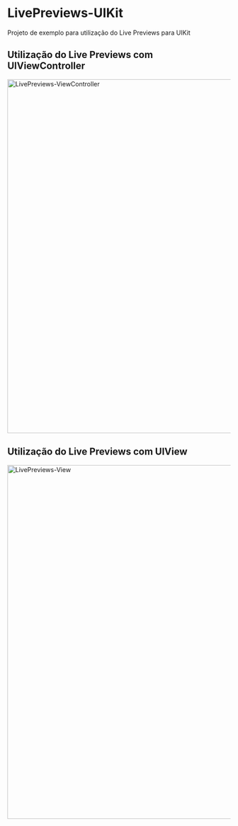 # LivePreviews-UIKit
Projeto de exemplo para utilização do Live Previews para UIKit


## Utilização do Live Previews com UIViewController
<img width="800" alt="LivePreviews-ViewController" src="https://user-images.githubusercontent.com/48521614/217666309-48aa8ff1-dd34-4410-a12a-b16296e57202.png">


## Utilização do Live Previews com UIView
<img width="800" alt="LivePreviews-View" src="https://user-images.githubusercontent.com/48521614/217666335-29839c09-4a38-45eb-980d-befc205876bd.png">

